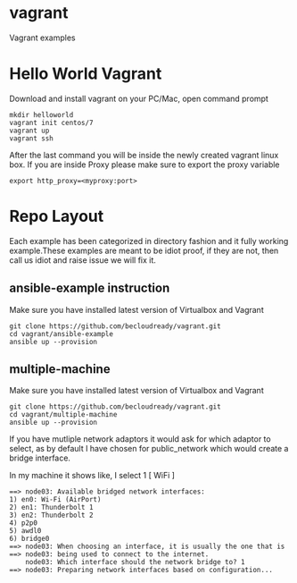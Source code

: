 # vagrant
Vagrant examples 

# Hello World Vagrant

Download and install vagrant on your PC/Mac, open command prompt

```
mkdir helloworld
vagrant init centos/7
vagrant up
vagrant ssh
```

After the last command you will be inside the newly created vagrant linux box. If you are inside Proxy please make sure to export the proxy variable

```
export http_proxy=<myproxy:port>
```

# Repo Layout

Each example has been categorized in directory fashion and it fully working example.These examples are meant to be idiot proof, if they are not, then call us idiot and raise issue we will fix it.

## ansible-example instruction

Make sure you have installed latest version of Virtualbox and Vagrant
```
git clone https://github.com/becloudready/vagrant.git
cd vagrant/ansible-example
ansible up --provision
```

## multiple-machine

Make sure you have installed latest version of Virtualbox and Vagrant
```
git clone https://github.com/becloudready/vagrant.git
cd vagrant/multiple-machine
ansible up --provision
```
If you have mutliple network adaptors it would ask for which adaptor to select, as by default I have chosen for public_network which would create a bridge interface.

In my machine it shows like, I select 1 [ WiFi ]

```
==> node03: Available bridged network interfaces:
1) en0: Wi-Fi (AirPort)
2) en1: Thunderbolt 1
3) en2: Thunderbolt 2
4) p2p0
5) awdl0
6) bridge0
==> node03: When choosing an interface, it is usually the one that is
==> node03: being used to connect to the internet.
    node03: Which interface should the network bridge to? 1
==> node03: Preparing network interfaces based on configuration...
```
